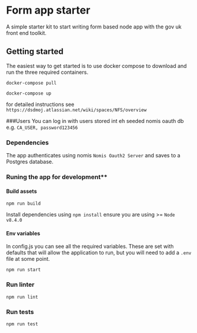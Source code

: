 # Form app starter

A simple starter kit to start writing form based node app with the gov uk front end toolkit.


## Getting started
The easiest way to get started is to use docker compose to download and run the three required containers.

`docker-compose pull`

`docker-compose up`

for detailed instructions see `https://dsdmoj.atlassian.net/wiki/spaces/NFS/overview`

###Users
You can log in with users stored int eh seeded nomis oauth db e.g. `CA_USER, password123456`

### Dependencies
The app authenticates using nomis `Nomis Oauth2 Server` and saves to a Postgres database.


### Runing the app for development**

#### Build assets
`npm run build`

Install dependencies using `npm install` ensure you are using >= `Node v8.4.0`

#### Env variables
In config.js you can see all the required variables. These are set with defaults that will allow the application to run, but you will need to add a `.env` file at some point.


`npm run start`


### Run linter

`npm run lint`

### Run tests

`npm run test`
